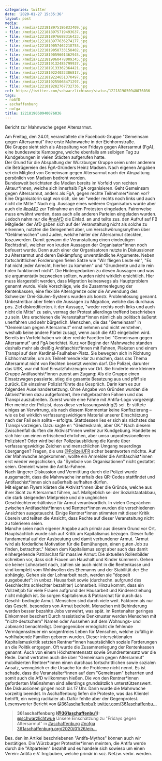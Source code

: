 ```yaml
---
categories: twitter
date: '2020-01-27 15:35:36'
layout: post
media:
- file: /media/1221818975186833409.jpg
- file: /media/1221818975719493637.jpg
- file: /media/1221818976688316423.jpg
- file: /media/1221818977636274177.jpg
- file: /media/1221819057462218753.jpg
- file: /media/1221819058733158402.jpg
- file: /media/1221819059601362945.jpg
- file: /media/1221819060478009345.jpg
- file: /media/1221819132485799937.jpg
- file: /media/1221819133362364421.jpg
- file: /media/1221819224022306817.jpg
- file: /media/1221819224651370497.jpg
- file: /media/1221819255068471297.jpg
- file: /media/1221819282767732736.jpg
ref: https://twitter.com/schwarzlichtwue/status/1221819050940076036
tags:
- noAfD
- aschaffenburg
- nofga
title: 1221819050940076036
---
```

Bericht zur Mahnwache gegen Altersarmut.



Am Freitag, den 24.01, veranstaltete die Facebook-Gruppe "Gemeinsam gegen Altersarmut" ihre erste Mahnwache in der Eichhornstraße.  
Die Gruppe sieht sich als Abspaltung von Fridays gegen Altersarmut (FgA), eine bundesweite Kampagne, welche ebenfalls am selbigen Tag zu Kundgebungen in vielen Städten aufgerufen hatte.  
Der Grund für die Abspaltung der Würzburger Gruppe seien unter anderem die Betrügereien des FgA-Gründers Heinz Madsen. Nach eigenen Angaben sei ein Mitglied von Gemeinsam gegen Altersarmut nach der Abspaltung persönlich von Madsen bedroht worden.  
Bundesweit berichteten die Medien bereits im Vorfeld von rechten Akteur\*innen, welche sich innerhalb FgA organisieren. 
Geht Gemeinsam gegen Altersarmut, anders als FgA, gegen rechte Teilnehmer\*innen vor? Eine Organisatorin sagt von sich, sie sei "weder rechts noch links und auch nicht die Mitte." 
Nach eig. Aussage eines weiteren Organisators wurde aber auch die [#noAfD](/t/noafd) zur Teilnahme an den Protesten eingeladen. Fairerweise muss erwähnt werden, dass auch alle anderen Parteien eingeladen wurden. Jedoch nahm nur die [#noAfD](/t/noafd) die Einlad. an und teilte zus. den Aufruf auf FB 
Mitglieder der AfD gaben sich auf der Veranstaltung nicht als solche zu erkennen, nutzten die Gelegenheit aber, um Verschwörungsmythen über "Geldmenschen" und Juden, welche hinter der Altersarmut steckten, loszuwerden. 
Damit gewann die Veranstaltung einen eindeutigen Rechtsdrall, welcher von kruden Aussagen der Organisator\*innen noch befeuert wurde. Denn auch einer der Organisatoren nutzte in Diskussionen zu Altersarmut und deren Bekämpfung unverständliche Argumente. 
Neben fortschrittlichen Forderungen fielen Sätze wie "Wir fliegen Leute ein", "Es hat nicht jeder Anrecht, hierher zu kommen" und "Grundrente und alle rein holen funktioniert nicht". 
Die Hintergedanken zu diesen Aussagen und was sie argumentativ bezwecken sollten, wurden nicht wirklich ersichtlich. Hier muss klargestellt werden, dass Migration keineswegs als Hauptproblem genannt wurde. 
Viele Vorschläge, wie die Zusammenlegung der Rentenkassen, eine flexible Altersgrenze oder die Anwendung des Schweizer Drei-Säulen-Systems wurden als konstr. Problemlösung genannt. Unbestreitbar aber fielen die Aussagen zu Migration, welche das durchaus pos. Ziel diskreditierten. 
it der Aussage, "weder rechts noch links und auch nicht die Mitte" zu sein, vermag der Protest allerdings treffend beschrieben zu sein. Uns erschienen die Veranstalter\*innen nämlich als politisch äußerst unerfahren und sehr bürgerlich. 
Menschen, die das "Gemeinsam" in "Gemeinsam gegen Altersarmut" ernst nehmen und nicht verstehen, weshalb keine andere Partei zusagt, wenn auch die AfD eingeladen wird. 
Bereits im Vorfeld haben wir über rechte Facetten bei "Gemeinsam gegen Altersarmut" und FgA berichtet. Kurz vor Beginn der Mahnwache standen deshalb mehr als dreißig Antifaschist\*innen mit Fahnen, Plakaten und einem Transpi auf dem Kardinal-Faulhaber-Platz. 
Sie bewegten sich in Richtung Eichhornstraße, um als Teilnehmende klar zu machen, dass das Thema Altersarmut nicht von Rechten besetzt werden darf. 
Die Polizei, darunter das USK, war mit fünf Einsatzfahrzeugen vor Ort. Sie hinderte eine kleinere Gruppe Antifaschist\*innen zuerst am Zugang: Als die Gruppe einen Einsatzwagen passierte, stieg die gesamte Besatzung aus und pfiff sie zurück. 
Ein einzelner Polizist führte das Gespräch. Darin kam es zur folgenden Auseinandersetzung. Ohne Angabe von Gründen wurden die Aktivist\*innen dazu aufgefordert, ihre mitgebrachten Fahnen und das Transpi auszubreiten. Zuerst wurde eine Fahne mit Antifa-Logo vorgezeigt. 
Hier meinte der Polizist, dass diese verfassungswidrig(!) sei. Er stiftete einiges an Verwirrung, als nach diesem Kommentar keine Konfiszierung – wie es bei wirklich verfassungswidrigem Material unserer Einschätzung nach der Fall sein sollte – erfolgte. 
Stattdessen lies er sich als nächstes das Transpi vorzeigen. Dazu sagte er: "Geisteskrank, aber OK." Nach diesem Zwischenfall durften die Aktivist\*innen weiter zur Kundgebung. 
Handelte es sich hier um einen erfrischend ehrlichen, aber umso unprofessionelleren Polizisten? Oder wird bei der Polizeiausbildung die Kunde über verfassungswidrige Zeichen und menschlichen Umgang neuerdings übergangen? Fragen, die uns [@PolizeiUFR](https://twitter.com/PolizeiUFR) sicher beantworten möchte. 
Auf der Mahnwache angekommen, wollte ein Anmelder die Antifaschist\*innen erst wieder wegschicken, da "Symbole von Organisationen" nicht gestattet seien. Gemeint waren die Antifa-Fahnen.  
Nach längerer Diskussion und Vermittlung durch die Polizei wurde ausgemacht, dass die Mahnwache innerhalb des QR-Codes stattfindet und Antifaschist\*innen sich außerhalb aufhalten dürfen.  
Mit eigenen Flyern klärten die Aktivist\*innen über die Gründe, welche aus ihrer Sicht zu Altersarmut führen, auf. Maßgeblich sei der Sozialstaatabbau, die stark steigenden Mietpreise und die ungleichen Geschlechterverhältnisse für Armut verantwortlich. 
In vielen Gesprächen zwischen Antifaschist\*innen und Rentner\*innen wurden die verschiedenen Ansichten ausgetauscht. Einige Rentner\*innen stimmten mit dieser Kritik überein und teilten die Ansicht, dass Rechte auf dieser Veranstaltung nicht zu tolerieren seien.  
Manche seien nach eigener Angabe auch primär aus diesem Grund vor Ort. 
Hauptsächlich wurde sich auf Kritik am Kapitalismus bezogen. Dieser fuße fundamental auf der Ausbeutung und damit verbundener Armut. "Armut wird als förderliche Motivation für die Bemühungen, einen guten Job zu finden, betrachtet." 
Neben dem Kapitalismus sorgt aber auch das damit einhergehende Patriarchat für massive Armut: Die aktuellen Rollenbilder schreiben vor, dass sich Frauen um Haushalt und Kinder kümmern. 
Gehen sie keiner Lohnarbeit nach, zahlen sie auch nicht in die Rentenkasse und sind komplett vom Wohlwollen des Ehemanns und der Stabilität der Ehe abhängig. 
Gehen sie der Lohnarbeit nach, werden sie "doppelt ausgebeutet": in unbez. Hausarbeit sowie (durchschn. aufgrund des Geschlechts schlechter bezahlter) Lohnarbeit. Hinzu kommt, dass ein Vollzeitjob für viele Frauen aufgrund der Hausarbeit und Kindererziehung nicht möglich ist. 
So sorgen Kapitalismus &amp; Patriarchat für durch das Geschl- bedingte Armut. Menschen sind durch viele weit. Faktoren als nur das Geschl. besonders von Armut bedroht. Menschen mit Behinderung werden besser bezahlte Jobs verwehrt, was spät. im Rentenalter geringes Einkommen beschert 
Durch rassistische Denkmuster werden Menschen mit "nicht-deutschem" Namen oder Aussehen auf dem Wohnungs- und Jobmarkt benachteiligt. Demgegenüber ermöglicht die fehlende Vermögenssteuer ein sorgenfreies Leben für Menschen, welche zufällig in wohlhabende Familien geboren wurden. 
Dieser intersektionalen Kapitalismuskritik setzten Rentner\*innen hauptsächlich soziale Forderungen an die Politik entgegen. Oft wurde die Zusammenlegung der Rentenkassen genannt. Auch von einem Höchstrentensatz sowie Grundrentensatz war die Rede. 
Damit vertraten auch die über "Gemeinsam gegen Altersarmut" mobilisierten Rentner\*innen einen durchaus fortschrittlichen sowie sozialen Ansatz, wenngleich er die Ursache für die Probleme nicht nennt. 
Es ist schade, dass die Veranstalter\*innen auf dem "Gemeinsam" beharrten und somit auch die AfD willkommen hießen. Die von den Rentner\*innen geforderten Maßnahmen sind allerdings grundsätzlich unterstützenswert. 
Die Diskussionen gingen noch bis 17 Uhr. Dann wurde die Mahnwache vorzeitig beendet. 
In Aschaffenburg liefen die Proteste, was das Klientel betrifft, ein wenig radikaler ab. Dafür fehlte aber der Gegenprotest. Lesenswerter Bericht von [@361aschaffenbu1](https://twitter.com/361aschaffenbu1): [twitter.com/361aschaffenbu…](https://twitter.com/361aschaffenbu1/status/1221685954093768704) 
> <b>361aschaffenburg ([@361aschaffenbu1](https://twitter.com/361aschaffenbu1)):</b>  
>[@schwarzlichtwue](https://twitter.com/schwarzlichtwue) Unsere Einschätzung zu "Fridays gegen Altersarmut" in [#aschaffenburg](/t/aschaffenburg) [#nofga](/t/nofga) [361aschaffenburg.org/2020/01/26/ein…](https://www.361aschaffenburg.org/2020/01/26/eine-ueble-mischung/)   


Bes. den im Artikel beschriebenen "Antifa-Mythos" können auch wir bestätigen. Die Würzburger Protestler\*innen meinten, die Antifa werde durch die "Altparteien" bezahlt und es handele sich sowieso um einen Verein: Antifa e.V. Irrglauben, welche primär in soz. Netzw. verbr. werden. 